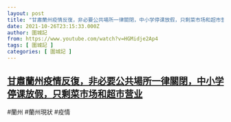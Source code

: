 ```yaml
---
layout: post
title: "甘肅蘭州疫情反復，非必要公共場所一律關閉，中小学停课放假，只剩菜市场和超市营业"
date: 2021-10-26T23:15:33.000Z
author: 圍城記
from: https://www.youtube.com/watch?v=HGMidje2Ap4
tags: [ 圍城記 ]
categories: [ 圍城記 ]
---
```

<!--1635290133000-->
[甘肅蘭州疫情反復，非必要公共場所一律關閉，中小学停课放假，只剩菜市场和超市营业](https://www.youtube.com/watch?v=HGMidje2Ap4)
------

<div>
#蘭州 #蘭州現狀 #疫情
</div>
